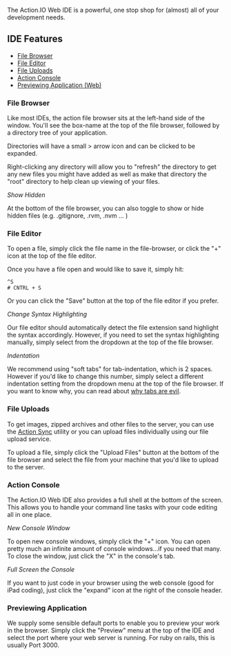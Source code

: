 The Action.IO Web IDE is a powerful, one stop shop for (almost) all of your development needs.  

## IDE Features

* [File Browser](#file-browser)
* [File Editor](#file-editor)
* [File Uploads](#file-uploads)
* [Action Console](#console)
* [Previewing Application (Web)](#preview)

### <a id="file-browser"></a> File Browser

Like most IDEs, the action file browser sits at the left-hand side of the window. You'll see the box-name at the top of the file browser, followed by a directory tree of your application.  

Directories will have a small > arrow icon and can be clicked to be expanded.  

Right-clicking any directory will allow you to "refresh" the directory to get any new files you might have added as well as make that directory the "root" directory to help clean up viewing of your files.  

_Show Hidden_

At the bottom of the file browser, you can also toggle to show or hide hidden files (e.g. .gitignore, .rvm, .nvm … )

### <a id="file-editor"></a> File Editor

To open a file, simply click the file name in the file-browser, or click the "+" icon at the top of the file editor.  

Once you have a file open and would like to save it, simply hit: 

    ^S
    # CNTRL + S

Or you can click the "Save" button at the top of the file editor if you prefer. 

_Change Syntax Highlighting_

Our file editor should automatically detect the file extension sand highlight the syntax accordingly. However, if you need to set the syntax highlighting manually, simply select from the dropdown at the top of the file browser. 

_Indentation_

We recommend using "soft tabs" for tab-indentation, which is 2 spaces. However if you'd like to change this number, simply select a different indentation setting from the dropdown menu at the top of the file browser. If you want to know why, you can read about [why tabs are evil](http://www.emacswiki.org/emacs/TabsAreEvil). 

### <a id="file-uploads"></a> File Uploads

To get images, zipped archives and other files to the server, you can use the [Action Sync](https://action.io/sync) utility or you can upload files individually using our file upload service. 

To upload a file, simply click the "Upload Files" button at the bottom of the file browser and select the file from your machine that you'd like to upload to the server. 

### <a id="console"></a> Action Console

The Action.IO Web IDE also provides a full shell at the bottom of the screen. This allows you to handle your command line tasks with your code editing all in one place. 

_New Console Window_ 

To open new console windows, simply click the "+" icon. You can open pretty much an infinite amount of console windows…if you need that many. To close the window, just click the "X" in the console's tab.  

_Full Screen the Console_

If you want to just code in your browser using the web console (good for iPad coding), just click the "expand" icon at the right of the console header.  

### <a id="preview"></a> Previewing Application

We supply some sensible default ports to enable you to preview your work in the browser. Simply click the "Preview" menu at the top of the IDE and select the port where your web server is running.  For ruby on rails, this is usually Port 3000. 
